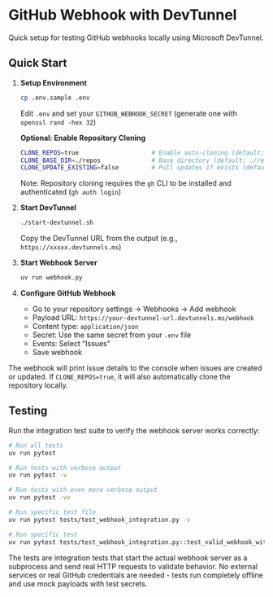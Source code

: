 # GitHub Webhook with DevTunnel

Quick setup for testing GitHub webhooks locally using Microsoft DevTunnel.

## Quick Start

1. **Setup Environment**
   ```bash
   cp .env.sample .env
   ```
   Edit `.env` and set your `GITHUB_WEBHOOK_SECRET` (generate one with `openssl rand -hex 32`)
   
   **Optional: Enable Repository Cloning**
   ```bash
   CLONE_REPOS=true                    # Enable auto-cloning (default: false)
   CLONE_BASE_DIR=./repos              # Base directory (default: ./repos)
   CLONE_UPDATE_EXISTING=false         # Pull updates if exists (default: false)
   ```
   
   Note: Repository cloning requires the `gh` CLI to be installed and authenticated (`gh auth login`)

2. **Start DevTunnel**
   ```bash
   ./start-devtunnel.sh
   ```
   Copy the DevTunnel URL from the output (e.g., `https://xxxxx.devtunnels.ms`)

3. **Start Webhook Server**
   ```bash
   uv run webhook.py
   ```

4. **Configure GitHub Webhook**
   - Go to your repository settings → Webhooks → Add webhook
   - Payload URL: `https://your-devtunnel-url.devtunnels.ms/webhook`
   - Content type: `application/json`
   - Secret: Use the same secret from your `.env` file
   - Events: Select "Issues"
   - Save webhook

The webhook will print issue details to the console when issues are created or updated. If `CLONE_REPOS=true`, it will also automatically clone the repository locally.

## Testing

Run the integration test suite to verify the webhook server works correctly:

```bash
# Run all tests
uv run pytest

# Run tests with verbose output
uv run pytest -v

# Run tests with even more verbose output
uv run pytest -vv

# Run specific test file
uv run pytest tests/test_webhook_integration.py -v

# Run specific test
uv run pytest tests/test_webhook_integration.py::test_valid_webhook_with_correct_signature -v
```

The tests are integration tests that start the actual webhook server as a subprocess and send real HTTP requests to validate behavior. No external services or real GitHub credentials are needed - tests run completely offline and use mock payloads with test secrets.
